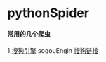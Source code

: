 # pythonSpider
#### 常用的几个爬虫
1.[搜狗引擎](https://github.com/axinyue/pythonSpider/blob/master/sogouEngine/help.md)  sogouEngin
[搜狗链接](http://www.sogou.com)

